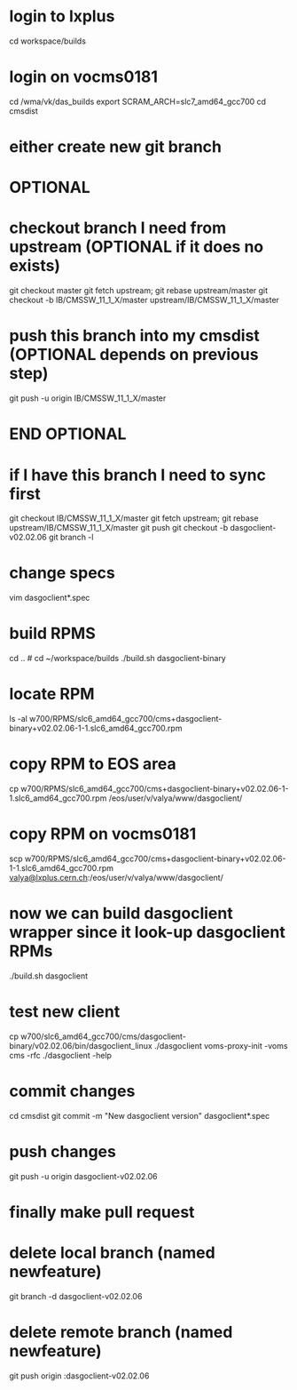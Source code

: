 # login to lxplus
cd workspace/builds
# login on vocms0181
cd /wma/vk/das_builds
export SCRAM_ARCH=slc7_amd64_gcc700
cd cmsdist
# either create new git branch

# OPTIONAL
# checkout branch I need from upstream (OPTIONAL if it does no exists)
git checkout master
git fetch upstream; git rebase upstream/master
git checkout -b IB/CMSSW_11_1_X/master upstream/IB/CMSSW_11_1_X/master
# push this branch into my cmsdist (OPTIONAL depends on previous step)
git push -u origin IB/CMSSW_11_1_X/master
# END  OPTIONAL

# if I have this branch I need to sync first
git checkout IB/CMSSW_11_1_X/master
git fetch upstream; git rebase upstream/IB/CMSSW_11_1_X/master
git push
git checkout -b dasgoclient-v02.02.06
git branch -l

# change specs
vim dasgoclient*.spec

# build RPMS
cd .. # cd ~/workspace/builds
./build.sh dasgoclient-binary

# locate RPM
ls -al w700/RPMS/slc6_amd64_gcc700/cms+dasgoclient-binary+v02.02.06-1-1.slc6_amd64_gcc700.rpm

# copy RPM to EOS area
cp w700/RPMS/slc6_amd64_gcc700/cms+dasgoclient-binary+v02.02.06-1-1.slc6_amd64_gcc700.rpm /eos/user/v/valya/www/dasgoclient/
# copy RPM on vocms0181
scp w700/RPMS/slc6_amd64_gcc700/cms+dasgoclient-binary+v02.02.06-1-1.slc6_amd64_gcc700.rpm valya@lxplus.cern.ch:/eos/user/v/valya/www/dasgoclient/


# now we can build dasgoclient wrapper since it look-up dasgoclient RPMs
./build.sh dasgoclient

# test new client
cp w700/slc6_amd64_gcc700/cms/dasgoclient-binary/v02.02.06/bin/dasgoclient_linux ./dasgoclient
voms-proxy-init -voms cms -rfc
./dasgoclient -help

# commit changes
cd cmsdist
git commit -m "New dasgoclient version" dasgoclient*.spec

# push changes
git push -u origin dasgoclient-v02.02.06

# finally make pull request

# delete local branch (named newfeature)
git branch -d dasgoclient-v02.02.06
# delete remote branch (named newfeature)
git push origin :dasgoclient-v02.02.06
